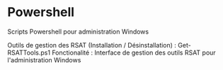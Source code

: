 # Powershell
Scripts Powershell pour administration Windows

Outils de gestion des RSAT (Installation / Désinstallation) : Get-RSATTools.ps1
Fonctionalité : Interface de gestion des outils RSAT pour l'administration Windows